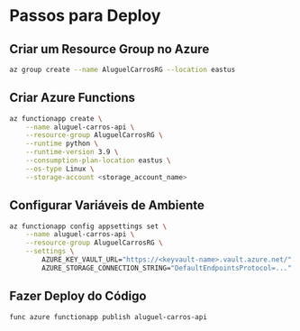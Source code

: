 # Passos para Deploy
## Criar um Resource Group no Azure
```bash
az group create --name AluguelCarrosRG --location eastus
```

## Criar Azure Functions
```bash
az functionapp create \
    --name aluguel-carros-api \
    --resource-group AluguelCarrosRG \
    --runtime python \
    --runtime-version 3.9 \
    --consumption-plan-location eastus \
    --os-type Linux \
    --storage-account <storage_account_name>
```

## Configurar Variáveis de Ambiente
```bash
az functionapp config appsettings set \
    --name aluguel-carros-api \
    --resource-group AluguelCarrosRG \
    --settings \
        AZURE_KEY_VAULT_URL="https://<keyvault-name>.vault.azure.net/" \
        AZURE_STORAGE_CONNECTION_STRING="DefaultEndpointsProtocol=..."
```

## Fazer Deploy do Código
```bash
func azure functionapp publish aluguel-carros-api
```
